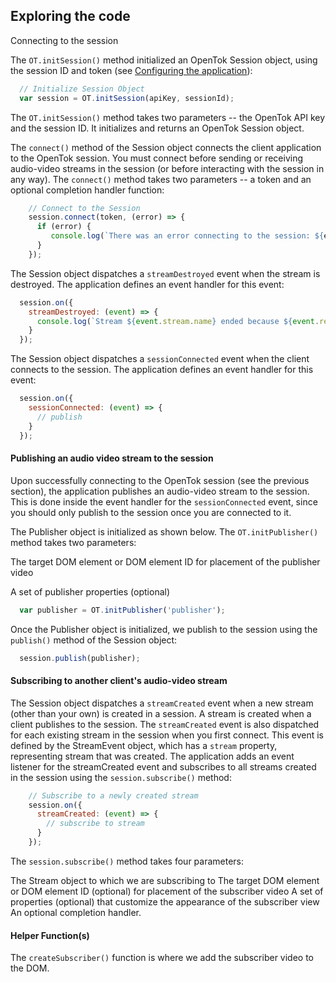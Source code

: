 ## Exploring the code

Connecting to the session

The `OT.initSession()` method initialized an OpenTok Session object, using the session ID and token (see [Configuring the application](https://github.com/opentok/opentok-cordova-samples#configuring-the-application)):
```javascript
  // Initialize Session Object
  var session = OT.initSession(apiKey, sessionId);
```
The `OT.initSession()` method takes two parameters -- the OpenTok API key and the session ID. It initializes and returns an OpenTok Session object.

The `connect()` method of the Session object connects the client application to the OpenTok session. You must connect before sending or receiving audio-video streams in the session (or before interacting with the session in any way). The `connect()` method takes two parameters -- a token and an optional completion handler function:
```javascript
    // Connect to the Session
    session.connect(token, (error) => {
      if (error) {
         console.log(`There was an error connecting to the session: ${error}`);
      }
    });
```
The Session object dispatches a `streamDestroyed` event when the stream is destroyed. The application defines an event handler for this event:
```javascript
  session.on({
    streamDestroyed: (event) => {
      console.log(`Stream ${event.stream.name} ended because ${event.reason}`);
    }
  });
```

The Session object dispatches a `sessionConnected` event when the client connects to the session. The application defines an event handler for this event:
```javascript
  session.on({
    sessionConnected: (event) => {
      // publish
    }
  });
```
#### Publishing an audio video stream to the session

Upon successfully connecting to the OpenTok session (see the previous section), the application publishes an audio-video stream to the session. This is done inside the event handler for the `sessionConnected` event, since you should only publish to the session once you are connected to it.


The Publisher object is initialized as shown below. The `OT.initPublisher()` method takes two parameters:

The target DOM element or DOM element ID for placement of the publisher video

A set of publisher properties (optional)
```javascript
  var publisher = OT.initPublisher('publisher');
```
Once the Publisher object is initialized, we publish to the session using the `publish()` method of the Session object:
```javascript
  session.publish(publisher);
```
#### Subscribing to another client's audio-video stream

The Session object dispatches a `streamCreated` event when a new stream (other than your own) is created in a session. A stream is created when a client publishes to the session. The `streamCreated` event is also dispatched for each existing stream in the session when you first connect. This event is defined by the StreamEvent object, which has a `stream` property, representing stream that was created. The application adds an event listener for the streamCreated event and subscribes to all streams created in the session using the `session.subscribe()` method:
```javascript
    // Subscribe to a newly created stream
    session.on({
      streamCreated: (event) => {
        // subscribe to stream
      }
    });
```
The `session.subscribe()` method takes four parameters:

The Stream object to which we are subscribing to
The target DOM element or DOM element ID (optional) for placement of the subscriber video
A set of properties (optional) that customize the appearance of the subscriber view
An optional completion handler.

#### Helper Function(s)

The `createSubscriber()` function is where we add the subscriber video to the DOM.
